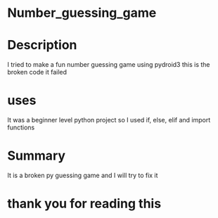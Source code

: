 # Number_guessing_game 
# Description
I tried to make a fun number guessing game using pydroid3
this is the broken code it failed 
# uses 
It was a beginner level python project so I used 
if, else, elif and import functions
# Summary 
It is a broken  py guessing game and 
I will try to fix it 
# thank you for reading this
